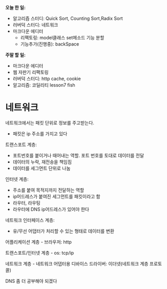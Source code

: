 **오늘 한 일:**

* 알고리즘 스터디: Quick Sort, Counting Sort,Radix Sort
* 러버덕 스터디: 네트워크
* 마크다운 에디터
  * 리팩토링: model클래스 set메소드 기능 분할
  * 기능추가(진행중): backSpace



**주말 할 일:**

* 마크다운 에디터
* 웹 자판기 리팩토링
* 러버덕 스터디: http cache, cookie
* 알고리즘: 코딜리티 lesson7 fish



# 네트워크

네트워크에서는 패킷 단위로 정보를 주고받는다.

* 패킷은 ip 주소를 가지고 있다

트랜스포트 계층:

* 포트번호를 붙이거나 때어내는 역할. 포트 번호를 토대로 데이터를 전달
* 데이터의 누락, 재전송을 책임짐
* 데이터를 세그먼트 단위로 나눔

인터넷 계층:

* 주소를 붙여 목적지까지 전달하는 역할
* ip어드레스가 붙여진 세그먼트를 패킷이라고 함
* 라우터, 라우팅
* 라우터에 DNS ip어드레스가 있어야 한다

네트워크 인터페이스 계층:

* 유/무선 어댑터가 처리할 수 있는 형태로 데이터를 변환



어플리케이션 계층 - 브라우저: http

트랜스포트/인터넷 계층 - os: tcp/ip

네트워크 계층 - 네트워크 어댑터용 디바이스 드라이버: 이더넷(네트워크 계층 프로토콜)



DNS 좀 더 공부해야 되겠다


